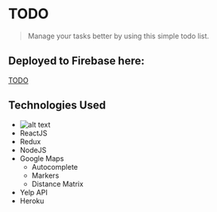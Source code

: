 # TODO
> Manage your tasks better by using this simple todo list.

## Deployed to Firebase here:
[TODO](https://todo-90790.firebaseapp.com/)



## Technologies Used
* ![alt text](http://logos-download.com/wp-content/uploads/2016/09/React_logo_wordmark.png)
* ReactJS
* Redux
* NodeJS
* Google Maps
  * Autocomplete
  * Markers
  * Distance Matrix
* Yelp API
* Heroku

